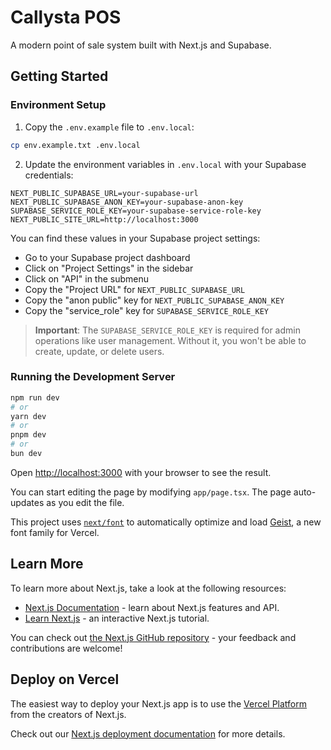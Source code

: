 # Callysta POS

A modern point of sale system built with Next.js and Supabase.

## Getting Started

### Environment Setup

1. Copy the `.env.example` file to `.env.local`:

```bash
cp env.example.txt .env.local
```

2. Update the environment variables in `.env.local` with your Supabase credentials:

```
NEXT_PUBLIC_SUPABASE_URL=your-supabase-url
NEXT_PUBLIC_SUPABASE_ANON_KEY=your-supabase-anon-key
SUPABASE_SERVICE_ROLE_KEY=your-supabase-service-role-key
NEXT_PUBLIC_SITE_URL=http://localhost:3000
```

You can find these values in your Supabase project settings:
- Go to your Supabase project dashboard
- Click on "Project Settings" in the sidebar
- Click on "API" in the submenu
- Copy the "Project URL" for `NEXT_PUBLIC_SUPABASE_URL`
- Copy the "anon public" key for `NEXT_PUBLIC_SUPABASE_ANON_KEY`
- Copy the "service_role" key for `SUPABASE_SERVICE_ROLE_KEY`

> **Important**: The `SUPABASE_SERVICE_ROLE_KEY` is required for admin operations like user management. Without it, you won't be able to create, update, or delete users.

### Running the Development Server

```bash
npm run dev
# or
yarn dev
# or
pnpm dev
# or
bun dev
```

Open [http://localhost:3000](http://localhost:3000) with your browser to see the result.

You can start editing the page by modifying `app/page.tsx`. The page auto-updates as you edit the file.

This project uses [`next/font`](https://nextjs.org/docs/app/building-your-application/optimizing/fonts) to automatically optimize and load [Geist](https://vercel.com/font), a new font family for Vercel.

## Learn More

To learn more about Next.js, take a look at the following resources:

- [Next.js Documentation](https://nextjs.org/docs) - learn about Next.js features and API.
- [Learn Next.js](https://nextjs.org/learn) - an interactive Next.js tutorial.

You can check out [the Next.js GitHub repository](https://github.com/vercel/next.js) - your feedback and contributions are welcome!

## Deploy on Vercel

The easiest way to deploy your Next.js app is to use the [Vercel Platform](https://vercel.com/new?utm_medium=default-template&filter=next.js&utm_source=create-next-app&utm_campaign=create-next-app-readme) from the creators of Next.js.

Check out our [Next.js deployment documentation](https://nextjs.org/docs/app/building-your-application/deploying) for more details.
